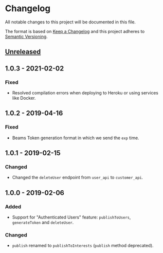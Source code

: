 # Changelog

All notable changes to this project will be documented in this file.

The format is based on [Keep a Changelog](http://keepachangelog.com/en/1.0.0/)
and this project adheres to [Semantic Versioning](http://semver.org/spec/v2.0.0.html).

## [Unreleased](https://github.com/pusher/push-notifications-server-swift/compare/1.0.3...HEAD)

## 1.0.3 - 2021-02-02

### Fixed

- Resolved compilation errors when deploying to Heroku or using services like Docker.

## 1.0.2 - 2019-04-16

### Fixed

- Beams Token generation format in which we send the `exp` time.

## 1.0.1 - 2019-02-15

### Changed

- Changed the `deleteUser` endpoint from `user_api` to `customer_api`.

## 1.0.0 - 2019-02-06

### Added

- Support for "Authenticated Users" feature: `publishToUsers`, `generateToken` and `deleteUser`.

### Changed

- `publish` renamed to `publishToInterests` (`publish` method deprecated).
